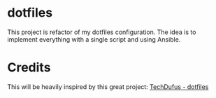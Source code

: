 # dotfiles

This project is refactor of my dotfiles configuration. The idea is to implement everything with a single script and using Ansible.

# Credits

This will be heavily inspired by this great project: [TechDufus - dotfiles](https://github.com/TechDufus/dotfiles)

